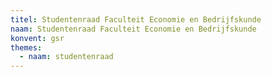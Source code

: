```yaml
---
titel: Studentenraad Faculteit Economie en Bedrijfskunde
naam: Studentenraad Faculteit Economie en Bedrijfskunde
konvent: gsr
themes:
  - naam: studentenraad
---
```

